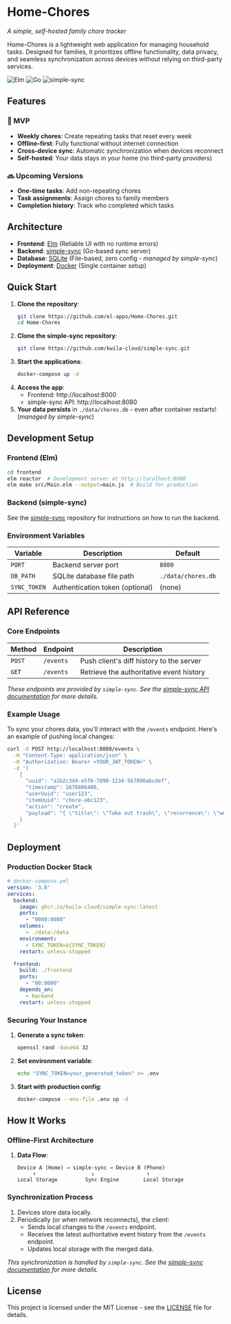 # Home-Chores
*A simple, self-hosted family chore tracker*

Home-Chores is a lightweight web application for managing household tasks. Designed for families, it prioritizes offline functionality, data privacy, and seamless synchronization across devices without relying on third-party services.

![Elm](https://img.shields.io/badge/Elm-0.19.1-1293D8) ![Go](https://img.shields.io/badge/Go-1.24-00ADD8) ![simple-sync](https://img.shields.io/badge/simple--sync-Alpha-orange)

## Features

### 🎯 MVP
- **Weekly chores**: Create repeating tasks that reset every week
- **Offline-first**: Fully functional without internet connection
- **Cross-device sync**: Automatic synchronization when devices reconnect
- **Self-hosted**: Your data stays in your home (no third-party providers)

### 🔜 Upcoming Versions
- **One-time tasks**: Add non-repeating chores
- **Task assignments**: Assign chores to family members
- **Completion history**: Track who completed which tasks

## Architecture

- **Frontend**: [Elm](https://elm-lang.org/) (Reliable UI with no runtime errors)
- **Backend**: [simple-sync](https://github.com/kwila-cloud/simple-sync) (Go-based sync server)
- **Database**: [SQLite](https://www.sqlite.org/) (File-based, zero config - *managed by simple-sync*)
- **Deployment**: [Docker](https://www.docker.com/) (Single container setup)

## Quick Start

1. **Clone the repository**:
   ```bash
   git clone https://github.com/el-apps/Home-Chores.git
   cd Home-Chores
   ```
2.  **Clone the simple-sync repository**:
    ```bash
    git clone https://github.com/kwila-cloud/simple-sync.git
    ```
3. **Start the applications**:
   ```bash
   docker-compose up -d
   ```
4. **Access the app**:
   - Frontend: http://localhost:8000
   - simple-sync API: http://localhost:8080
5. **Your data persists** in `./data/chores.db` - even after container restarts! (*managed by simple-sync*)

## Development Setup

### Frontend (Elm)
```bash
cd frontend
elm reactor  # Development server at http://localhost:8000
elm make src/Main.elm --output=main.js  # Build for production
```

### Backend (simple-sync)
See the [simple-sync](https://github.com/kwila-cloud/simple-sync) repository for instructions on how to run the backend.

### Environment Variables
| Variable              | Description                     | Default          |
|-----------------------|---------------------------------|------------------|
| `PORT`                | Backend server port             | `8080`           |
| `DB_PATH`             | SQLite database file path       | `./data/chores.db` |
| `SYNC_TOKEN`          | Authentication token (optional) | (none)          |

## API Reference

### Core Endpoints
| Method | Endpoint          | Description                     |
|--------|-------------------|---------------------------------|
| `POST` | `/events`         | Push client's diff history to the server |
| `GET`  | `/events`         | Retrieve the authoritative event history |

*These endpoints are provided by `simple-sync`. See the [simple-sync API documentation](https://github.com/kwila-cloud/simple-sync/blob/main/docs/api.md) for more details.*

### Example Usage

To sync your chores data, you'll interact with the `/events` endpoint. Here's an example of pushing local changes:

```bash
curl -X POST http://localhost:8080/events \
  -H "Content-Type: application/json" \
  -H "Authorization: Bearer <YOUR_JWT_TOKEN>" \
  -d '[
    {
      "uuid": "a1b2c3d4-e5f6-7890-1234-567890abcdef",
      "timestamp": 1678886400,
      "userUuid": "user123",
      "itemUuid": "chore-abc123",
      "action": "create",
      "payload": "{ \"title\": \"Take out trash\", \"recurrence\": \"weekly\", \"due_day\": 2 }"
    }
  ]'
```

## Deployment

### Production Docker Stack
```yaml
# docker-compose.yml
version: '3.8'
services:
  backend:
    image: ghcr.io/kwila-cloud/simple-sync:latest
    ports:
      - "8080:8080"
    volumes:
      - ./data:/data
    environment:
      - SYNC_TOKEN=${SYNC_TOKEN}
    restart: unless-stopped

  frontend:
    build: ./frontend
    ports:
      - "80:8000"
    depends_on:
      - backend
    restart: unless-stopped
```

### Securing Your Instance
1. **Generate a sync token**:
   ```bash
   openssl rand -base64 32
   ```
2. **Set environment variable**:
   ```bash
   echo "SYNC_TOKEN=your_generated_token" >> .env
   ```
3. **Start with production config**:
   ```bash
   docker-compose --env-file .env up -d
   ```

## How It Works

### Offline-First Architecture
1. **Data Flow**:
   ```
   Device A (Home) → simple-sync → Device B (Phone)
        ↑                  ↓                 ↑
   Local Storage         Sync Engine        Local Storage
   ```

### Synchronization Process
1. Devices store data locally.
2. Periodically (or when network reconnects), the client:
   - Sends local changes to the `/events` endpoint.
   - Receives the latest authoritative event history from the `/events` endpoint.
   - Updates local storage with the merged data.

*This synchronization is handled by `simple-sync`. See the [simple-sync documentation](https://github.com/kwila-cloud/simple-sync/blob/main/README.md) for more details.*

## License

This project is licensed under the MIT License - see the [LICENSE](LICENSE) file for details.
